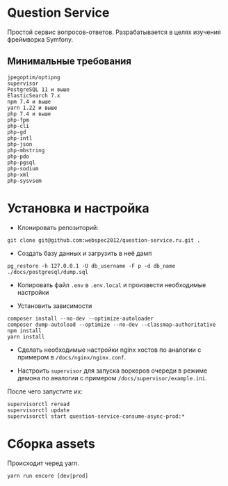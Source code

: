 # Question Service

Простой сервис вопросов-ответов. Разрабатывается в целях изучения фреймворка Symfony.

## Минимальные требования
```text
jpegoptim/optipng
supervisor
PostgreSQL 11 и выше
ElasticSearch 7.x
npm 7.4 и выше
yarn 1.22 и выше
php 7.4 и выше
php-fpm
php-cli
php-gd
php-intl
php-json
php-mbstring
php-pdo
php-pgsql
php-sodium
php-xml
php-sysvsem
```

# Установка и настройка

* Клонировать репозиторий: 
```text
git clone git@github.com:webspec2012/question-service.ru.git .
```

* Создать базу данных и загрузить в неё дамп
```text
pg_restore -h 127.0.0.1 -U db_username -F p -d db_name ./docs/postgresql/dump.sql
```

* Копировать файл `.env` в `.env.local` и произвести необходимые настройки

* Установить зависимости

```text
composer install --no-dev --optimize-autoloader
composer dump-autoload --optimize --no-dev --classmap-authoritative
npm install
yarn install
```

* Сделать необходимые настройки nginx хостов по аналогии с примером в `/docs/nginx/nginx.conf`.

* Настроить `supervisor` для запуска воркеров очереди в режиме демона по аналогии с примером `/docs/supervisor/example.ini`.
  
После чего запустите их:
```text
supervisorctl reread
supervisorctl update
supervisorctl start question-service-consume-async-prod:*
```
 # Сборка assets

Происходит черед yarn.

```
yarn run encore [dev|prod]
```
